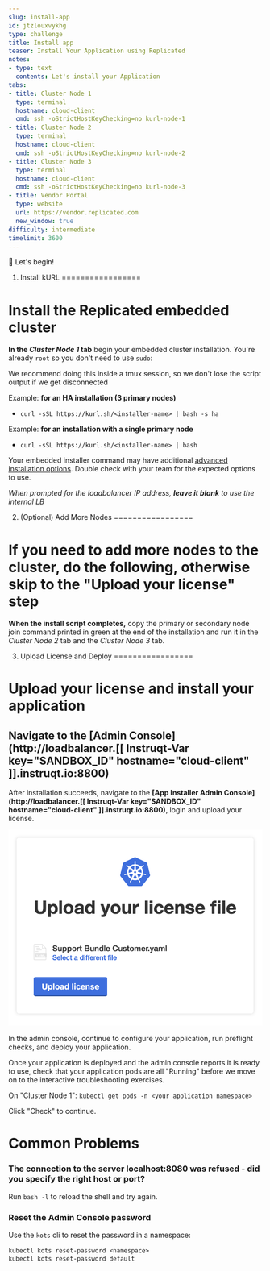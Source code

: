 ```yaml
---
slug: install-app
id: jtzlouxvykhg
type: challenge
title: Install app
teaser: Install Your Application using Replicated
notes:
- type: text
  contents: Let's install your Application
tabs:
- title: Cluster Node 1
  type: terminal
  hostname: cloud-client
  cmd: ssh -oStrictHostKeyChecking=no kurl-node-1
- title: Cluster Node 2
  type: terminal
  hostname: cloud-client
  cmd: ssh -oStrictHostKeyChecking=no kurl-node-2
- title: Cluster Node 3
  type: terminal
  hostname: cloud-client
  cmd: ssh -oStrictHostKeyChecking=no kurl-node-3
- title: Vendor Portal
  type: website
  url: https://vendor.replicated.com
  new_window: true
difficulty: intermediate
timelimit: 3600
---
```


🚀 Let's begin!

1. Install kURL
=================

# Install the Replicated embedded cluster

**In the ***Cluster Node 1*** tab** begin your embedded cluster installation.  You're already `root` so you don't need to use `sudo`:

We recommend doing this inside a tmux session, so we don't lose the script output if we get disconnected

Example: **for an HA installation (3 primary nodes)**

- `curl -sSL https://kurl.sh/<installer-name> | bash -s ha`

Example: **for an installation with a single primary node**

- `curl -sSL https://kurl.sh/<installer-name> | bash`

Your embedded installer command may have additional [advanced installation options](https://kurl.sh/docs/install-with-kurl/advanced-options).  Double check with your team for the expected options to use.

*When prompted for the loadbalancer IP address, **leave it blank** to use the internal LB*

2. (Optional) Add More Nodes
=================

# If you need to add more nodes to the cluster, do the following, otherwise skip to the "Upload your license" step

**When the install script completes,** copy the primary or secondary node join command printed in green at the end of the installation and run it in the *Cluster Node 2* tab and the *Cluster Node 3* tab.

3. Upload License and Deploy
=================

# Upload your license and install your application

## Navigate to the [Admin Console](http://loadbalancer.[[ Instruqt-Var key="SANDBOX_ID" hostname="cloud-client" ]].instruqt.io:8800)

After installation succeeds, navigate to the **[App Installer Admin Console](http://loadbalancer.[[ Instruqt-Var key="SANDBOX_ID" hostname="cloud-client" ]].instruqt.io:8800)**, login and upload your license.

  ![Application installer](../assets/deploy.png)

In the admin console, continue to configure your application, run preflight checks, and deploy your application.

Once your application is deployed and the admin console reports it is ready to use, check that your application pods are all "Running" before we move on to the interactive troubleshooting exercises.

On "Cluster Node 1": `kubectl get pods -n <your application namespace>`

Click "Check" to continue.

Common Problems
=================

### The connection to the server localhost:8080 was refused - did you specify the right host or port?

Run `bash -l` to reload the shell and try again.

### Reset the Admin Console password

Use the `kots` cli to reset the password in a namespace:

```
kubectl kots reset-password <namespace>
kubectl kots reset-password default
```
